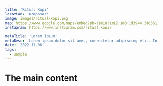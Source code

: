 ```yaml
---
title: 'Ritual Kopi'
location: 'Denpasar'
image: images/ritual-kopi.png
map: https://www.google.com/maps/embed?pb=!1m18!1m12!1m3!1d3944.3803611560625!2d115.21255307539559!3d-8.655327488058308!2m3!1f0!2f0!3f0!3m2!1i1024!2i768!4f13.1!3m3!1m2!1s0x2dd241ca2077f7f9%3A0x95cd8b7d1663da2b!2sRitual%20Kopi%20Denpasar!5e0!3m2!1sen!2sid!4v1688377356942!5m2!1sen!2sid
instagram: https://www.instagram.com/ritual_kopi/

metaTitle: 'Lorem Ipsum'
metaDesc: 'Lorem ipsum dolor sit amet, consectetur adipiscing elit. In lacinia sodales massa a porttitor. '
date: '2022-11-06'
tags:
  - sample
---
```

# The main content
